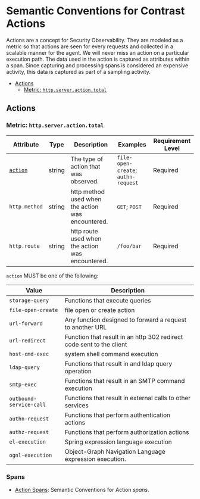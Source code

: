 # Semantic Conventions for Contrast Actions

Actions are a concept for Security Observability. They are modeled as a metric
so that actions are seen for every requests and collected in a scalable
manner for the agent. We will never miss an action on a particular execution path.
The data used in the action is captured as attributes within a span. Since
capturing and processing spans is considered an expensive activity, this data is captured
as part of a sampling activity.

<!-- toc -->

- [Actions](#actions)
  - [Metric: `http.server.action.total`](#metric-httpserveractiontotal)

<!-- tocstop -->

## Actions

### Metric: `http.server.action.total`

<!-- semconv metric.http.server.action.total(full) -->

| Attribute                   | Type   | Description                                       | Examples                            | Requirement Level |
| --------------------------- | ------ | ------------------------------------------------- | ----------------------------------- | ----------------- |
| [`action`](action-spans.md) | string | The type of action that was observed.             | `file-open-create`; `authn-request` | Required          |
| `http.method`               | string | http method used when the action was encountered. | `GET`; `POST`                       | Required          |
| `http.route`                | string | http route used when the action was encountered.  | `/foo/bar`                          | Required          |

`action` MUST be one of the following:

| Value                   | Description                                                          |
| ----------------------- | -------------------------------------------------------------------- |
| `storage-query`         | Functions that execute queries                                       |
| `file-open-create`      | file open or create action                                           |
| `url-forward`           | Any function designed to forward a request to another URL            |
| `url-redirect`          | Function that result in an http 302 redirect code sent to the client |
| `host-cmd-exec`         | system shell command execution                                       |
| `ldap-query`            | Functions that result in and ldap query operation                    |
| `smtp-exec`             | Functions that result in an SMTP command execution                   |
| `outbound-service-call` | Functions that result in external calls to other services            |
| `authn-request`         | Functions that perform authentication actions                        |
| `authz-request`         | Functions that perform authorization actions                         |
| `el-execution`          | Spring expression language execution                                 |
| `ognl-execution`        | Object-Graph Navigation Language expression execution.               |

<!-- endsemconv -->

### Spans

- [Action Spans](action-spans.md): Semantic Conventions for Action _spans_.
